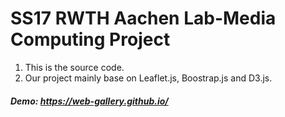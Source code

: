 # SS17 RWTH Aachen Lab-Media Computing Project

1. This is the source code.
2. Our project mainly base on Leaflet.js, Boostrap.js and D3.js.

##### Demo: https://web-gallery.github.io/
